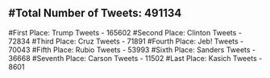 #Total Number of Tweets: 491134 
---
#First Place: Trump Tweets - 165602
#Second Place: Clinton Tweets - 72834
#Third Place: Cruz Tweets - 71891
#Fourth Place: Jeb! Tweets - 70043
#Fifth Place: Rubio Tweets - 53993
#Sixth Place: Sanders Tweets - 36668
#Seventh Place: Carson Tweets - 11502
#Last Place: Kasich Tweets - 8601
